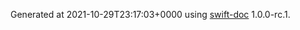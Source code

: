 Generated at 2021-10-29T23:17:03+0000 using [swift-doc](https://github.com/SwiftDocOrg/swift-doc) 1.0.0-rc.1.

